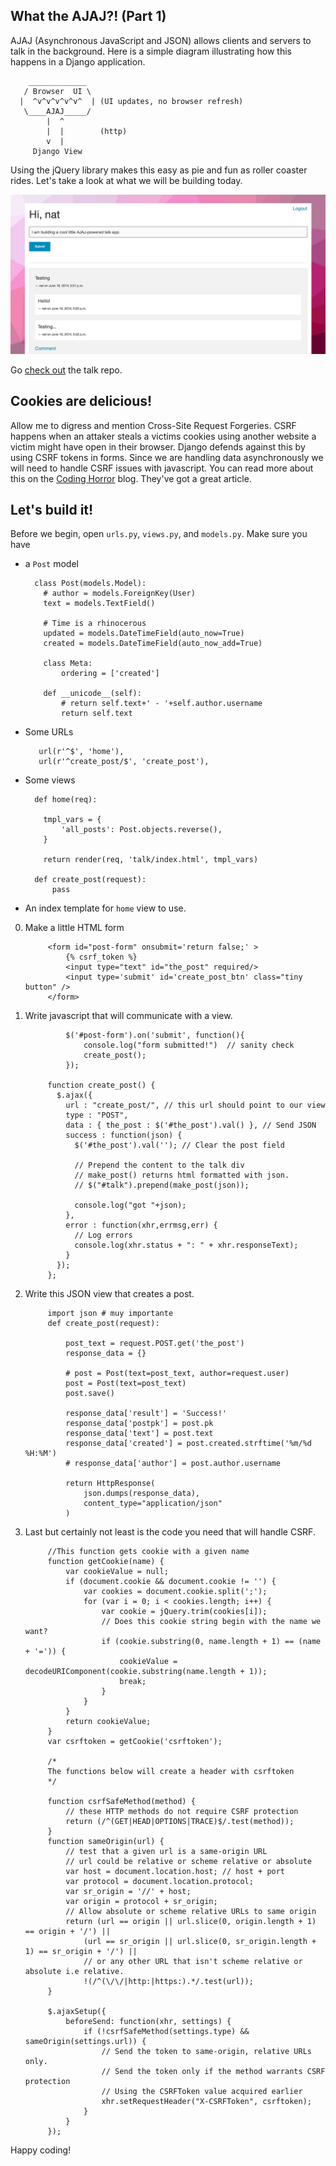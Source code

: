 What the AJAJ?! (Part 1)
------------------------

AJAJ (Asynchronous JavaScript and JSON) allows clients and servers to talk in the background. Here is a simple diagram illustrating how this happens in a Django application.

        _____________
       / Browser  UI \
      |  ^v^v^v^v^v^  | (UI updates, no browser refresh)
       \____AJAJ_____/
            |  ^
            |  |        (http)
            v  |
         Django View


Using the jQuery library makes this easy as pie and fun as roller coaster rides. Let's take a look at what we will be building today.

![What we will biuld](img1.png "AJAJ-powered Talk app")

Go [check out](https://github.com/broinjc/talk) the talk repo.

Cookies are delicious!
----------------------

Allow me to digress and mention Cross-Site Request Forgeries. CSRF happens when an attaker steals a victims cookies using another website a victim might have open in their browser. Django defends against this by using CSRF tokens in forms. Since we are handling data asynchronously we will need to handle CSRF issues with javascript. You can read more about this on the [Coding Horror](http://blog.codinghorror.com/preventing-csrf-and-xsrf-attacks/) blog. They've got a great article.

Let's build it!
---------------

Before we begin, open `urls.py`, `views.py`, and `models.py`. Make sure you have 

  - a `Post` model 

          class Post(models.Model):
            # author = models.ForeignKey(User)
            text = models.TextField()

            # Time is a rhinocerous
            updated = models.DateTimeField(auto_now=True)
            created = models.DateTimeField(auto_now_add=True)

            class Meta:
                ordering = ['created']

            def __unicode__(self):
                # return self.text+' - '+self.author.username
                return self.text

  - Some URLs

           url(r'^$', 'home'),
           url(r'^create_post/$', 'create_post'),
  
  - Some views

          def home(req):

            tmpl_vars = {
                'all_posts': Post.objects.reverse(),
            }

            return render(req, 'talk/index.html', tmpl_vars)

          def create_post(request):
              pass
  
  - An index template for `home` view to use.

0. Make a little HTML form

            <form id="post-form" onsubmit='return false;' >
                {% csrf_token %}
                <input type="text" id="the_post" required/>
                <input type='submit' id='create_post_btn' class="tiny button" />
            </form>

1. Write javascript that will communicate with a view.

                $('#post-form').on('submit', function(){
                    console.log("form submitted!")  // sanity check
                    create_post();
                });

            function create_post() {
              $.ajax({
                url : "create_post/", // this url should point to our view
                type : "POST",
                data : { the_post : $('#the_post').val() }, // Send JSON
                success : function(json) {
                  $('#the_post').val(''); // Clear the post field
        
                  // Prepend the content to the talk div
                  // make_post() returns html formatted with json.
                  // $("#talk").prepend(make_post(json));
        
                  console.log("got "+json);
                },
                error : function(xhr,errmsg,err) {
                  // Log errors
                  console.log(xhr.status + ": " + xhr.responseText);
                }
              });
            };


2. Write this JSON view that creates a post.

            import json # muy importante
            def create_post(request):
        
                post_text = request.POST.get('the_post')
                response_data = {}
        
                # post = Post(text=post_text, author=request.user)
                post = Post(text=post_text)
                post.save()
        
                response_data['result'] = 'Success!'
                response_data['postpk'] = post.pk
                response_data['text'] = post.text
                response_data['created'] = post.created.strftime('%m/%d %H:%M')
                # response_data['author'] = post.author.username
        
                return HttpResponse(
                    json.dumps(response_data),
                    content_type="application/json"
                )

3. Last but certainly not least is the code you need that will handle CSRF.

            //This function gets cookie with a given name
            function getCookie(name) {
                var cookieValue = null;
                if (document.cookie && document.cookie != '') {
                    var cookies = document.cookie.split(';');
                    for (var i = 0; i < cookies.length; i++) {
                        var cookie = jQuery.trim(cookies[i]);
                        // Does this cookie string begin with the name we want?
                        if (cookie.substring(0, name.length + 1) == (name + '=')) {
                            cookieValue = decodeURIComponent(cookie.substring(name.length + 1));
                            break;
                        }
                    }
                }
                return cookieValue;
            }
            var csrftoken = getCookie('csrftoken');
        
            /*
            The functions below will create a header with csrftoken
            */
        
            function csrfSafeMethod(method) {
                // these HTTP methods do not require CSRF protection
                return (/^(GET|HEAD|OPTIONS|TRACE)$/.test(method));
            }
            function sameOrigin(url) {
                // test that a given url is a same-origin URL
                // url could be relative or scheme relative or absolute
                var host = document.location.host; // host + port
                var protocol = document.location.protocol;
                var sr_origin = '//' + host;
                var origin = protocol + sr_origin;
                // Allow absolute or scheme relative URLs to same origin
                return (url == origin || url.slice(0, origin.length + 1) == origin + '/') ||
                    (url == sr_origin || url.slice(0, sr_origin.length + 1) == sr_origin + '/') ||
                    // or any other URL that isn't scheme relative or absolute i.e relative.
                    !(/^(\/\/|http:|https:).*/.test(url));
            }
        
            $.ajaxSetup({
                beforeSend: function(xhr, settings) {
                    if (!csrfSafeMethod(settings.type) && sameOrigin(settings.url)) {
                        // Send the token to same-origin, relative URLs only.
                        // Send the token only if the method warrants CSRF protection
                        // Using the CSRFToken value acquired earlier
                        xhr.setRequestHeader("X-CSRFToken", csrftoken);
                    }
                }
            });


Happy coding!
